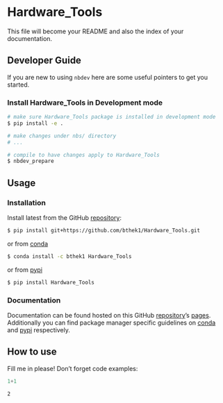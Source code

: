 # Hardware_Tools


<!-- WARNING: THIS FILE WAS AUTOGENERATED! DO NOT EDIT! -->

This file will become your README and also the index of your
documentation.

## Developer Guide

If you are new to using `nbdev` here are some useful pointers to get you
started.

### Install Hardware_Tools in Development mode

``` sh
# make sure Hardware_Tools package is installed in development mode
$ pip install -e .

# make changes under nbs/ directory
# ...

# compile to have changes apply to Hardware_Tools
$ nbdev_prepare
```

## Usage

### Installation

Install latest from the GitHub
[repository](https://github.com/bthek1/Hardware_Tools):

``` sh
$ pip install git+https://github.com/bthek1/Hardware_Tools.git
```

or from [conda](https://anaconda.org/bthek1/Hardware_Tools)

``` sh
$ conda install -c bthek1 Hardware_Tools
```

or from [pypi](https://pypi.org/project/Hardware_Tools/)

``` sh
$ pip install Hardware_Tools
```

### Documentation

Documentation can be found hosted on this GitHub
[repository](https://github.com/bthek1/Hardware_Tools)’s
[pages](https://bthek1.github.io/Hardware_Tools/). Additionally you can
find package manager specific guidelines on
[conda](https://anaconda.org/bthek1/Hardware_Tools) and
[pypi](https://pypi.org/project/Hardware_Tools/) respectively.

## How to use

Fill me in please! Don’t forget code examples:

``` python
1+1
```

    2
